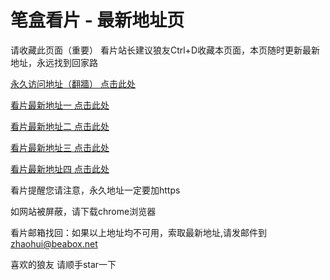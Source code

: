 # 笔盒看片 - 最新地址页

请收藏此页面（重要）
看片站长建议狼友Ctrl+D收藏本页面，本页随时更新最新地址，永远找到回家路

[永久访问地址（翻牆） 点击此处](https://beabox.net/)

[看片最新地址一 点击此处](https://2a8s8e1n9i1.shop)

[看片最新地址二 点击此处](https://2l0i5i7l0e3.shop)

[看片最新地址三 点击此处](https://2i3d5f0g2y7.shop)

[看片最新地址四 点击此处](https://2b2p4g5x0b8.shop)

看片提醒您请注意，永久地址一定要加https

如网站被屏蔽，请下载chrome浏览器

看片邮箱找回：如果以上地址均不可用，索取最新地址,请发邮件到 zhaohui@beabox.net

喜欢的狼友 请顺手star一下